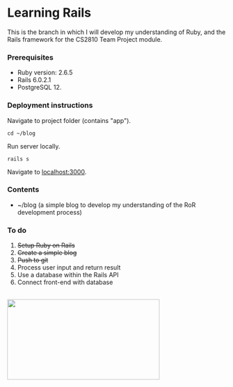 # Learning Rails

This is the branch in which I will develop my understanding of Ruby, and the Rails framework for the CS2810 Team Project module.

### Prerequisites
* Ruby version: 2.6.5
* Rails 6.0.2.1
* PostgreSQL 12.

### Deployment instructions

Navigate to project folder (contains "app").
```
cd ~/blog
```

Run server locally.
```
rails s
```

Navigate to [localhost:3000](http://localhost:3000).

### Contents
* ~/blog (a simple blog to develop my understanding of the RoR development process)

### To do
1. ~~Setup Ruby on Rails~~
2. ~~Create a simple blog~~
3. ~~Push to git~~
4. Process user input and return result
5. Use a database within the Rails API
6. Connect front-end with database<br/><br/>

<img src="https://intranet.royalholloway.ac.uk/staff/assets/img/brand-toolkit/colour-logo-new.png" width="350" height="185"/>
